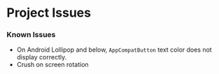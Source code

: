 # Project Issues

### Known Issues
- On Android Lollipop and below, `AppCompatButton` text color does not display correctly.
- Crush on screen rotation